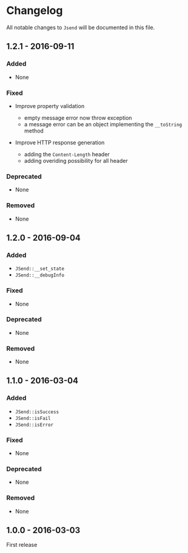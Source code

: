 # Changelog

All notable changes to `Jsend` will be documented in this file.

## 1.2.1 - 2016-09-11

### Added

- None

### Fixed

- Improve property validation
    - empty message error now throw exception
    - a message error can be an object implementing the `__toString` method

- Improve HTTP response generation
    - adding the `Content-Length` header
    - adding overiding possibility for all header

### Deprecated

- None

### Removed

- None

## 1.2.0 - 2016-09-04

### Added

- `JSend::__set_state`
- `JSend::__debugInfo`

### Fixed

- None

### Deprecated

- None

### Removed

- None

## 1.1.0 - 2016-03-04

### Added

- `JSend::isSuccess`
- `JSend::isFail`
- `JSend::isError`

### Fixed

- None

### Deprecated

- None

### Removed

- None

## 1.0.0 - 2016-03-03

First release